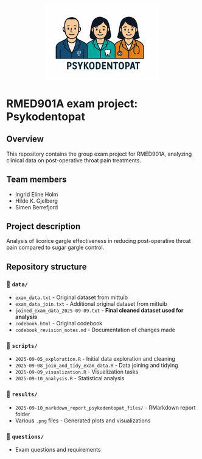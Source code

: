 <p align="center">
  <img src="./psykodentopat_image.png" alt="Alt text" width="300">
</p>

# RMED901A exam project: Psykodentopat

## Overview
This repository contains the group exam project for RMED901A, analyzing clinical data on post-operative throat pain treatments.

## Team members
- Ingrid Eline Holm
- Hilde K. Gjelberg
- Simen Berrefjord

## Project description
Analysis of licorice gargle effectiveness in reducing post-operative throat pain compared to sugar gargle control.

## Repository structure

### 📁 `data/`
- `exam_data.txt` - Original dataset from mittuib
- `exam_data_join.txt` - Additional original dataset from mittuib  
- `joined_exam_data_2025-09-09.txt` - **Final cleaned dataset used for analysis**
- `codebook.html` - Original codebook
- `codebook_revision_notes.md` - Documentation of changes made

### 📁 `scripts/`
- `2025-09-05_exploration.R` - Initial data exploration and cleaning
- `2025-09-08_join_and_tidy_exam_data.R` - Data joining and tidying
- `2025-09-09_visualization.R` - Visualization tasks
- `2025-09-10_analysis.R` - Statistical analysis

### 📁 `results/`
- `2025-09-10_markdown_report_psykodentopat_files/` - RMarkdown report folder
- Various `.png` files - Generated plots and visualizations

### 📁 `questions/`
- Exam questions and requirements
